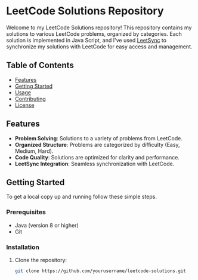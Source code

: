 # LeetCode Solutions Repository

Welcome to my LeetCode Solutions repository! This repository contains my solutions to various LeetCode problems, organized by categories. Each solution is implemented in Java Script, and I've used [LeetSync](https://github.com/LeetCode-Open-Source/leetsync) to synchronize my solutions with LeetCode for easy access and management.

## Table of Contents

- [Features](#features)
- [Getting Started](#getting-started)
- [Usage](#usage)
- [Contributing](#contributing)
- [License](#license)

## Features

- **Problem Solving**: Solutions to a variety of problems from LeetCode.
- **Organized Structure**: Problems are categorized by difficulty (Easy, Medium, Hard).
- **Code Quality**: Solutions are optimized for clarity and performance.
- **LeetSync Integration**: Seamless synchronization with LeetCode.

## Getting Started

To get a local copy up and running follow these simple steps.

### Prerequisites

- Java (version 8 or higher)
- Git

### Installation

1. Clone the repository:
   ```bash
   git clone https://github.com/yourusername/leetcode-solutions.git
